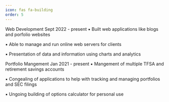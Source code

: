 ```yaml
---
icon: fas fa-building
order: 5
---
```


Web Development
Sept 2022 - present
▪️ Built web applications like blogs and porfolio websites 

▪️ Able to manage and run online web servers for clients

▪️ Presentation of data and information using charts and analytics

Portfolio Mangement
Jan 2021 - present
▪️ Mangement of multiple TFSA and retirement savings accounts

▪️ Congealing of applications to help with tracking and managing portfolios
  and SEC filings

▪️ Ungoing building of options calculator for personal use

